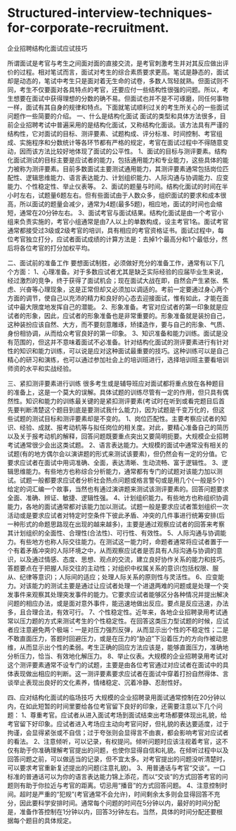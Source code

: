 # Structured-interview-techniques-for-corporate-recruitment.
企业招聘结构化面试应试技巧

 所谓面试是考官与考生之间面对面的直接交流，是考官刺激考生并对其反应做出评价的过程。相对笔试而言，面试对考生的综合素质要求更高。笔试是静态的，面试却是动态的，笔试中考生只是面对着无生命的试卷，多数人驾轻就熟。但面试则不同，考生不仅要面对各具特点的考官，还要应付一些结构性很强的问题。所以，考生想要在面试中获得理想的分数的确不易。但面试也并不是不可琢磨，同任何事物一样，面试有其自身的规律和特点。下面就笔试顺利过关的考生所关心的一些面试问题作一些简要的介绍。
 一、什么是结构化面试
面试的类型和具体方法很多，目前企业招聘考试中普遍采用的是结构化面试，又称结构化面谈。该方法具有严谨的结构性，它对面试的目标、测评要素、试题构成、评分标准、时间控制、考官组成、实施程序和分数统计等各环节都有严格的规定，考官在面试过程中不得随意变动，因而该方法比较好地体现了面试的公平性。
 1、面试的目标与测评要素。结构化面试测试的目标主要是应试者的能力，包括通用能力和专业能力，这些具体的能力被称为测评要素。目前多数面试主要测试通用能力，其测评要素通常包括岗位匹配性、逻辑思维能力、语言表达能力、计划组织能力、人际沟通与协调能力、应变能力、个性稳定性、举止仪表等。
 2、面试的题量与时间。结构化面试的时间在半小时左右，试题量6题左右。但有些面试由于人数众多，组织面试的要求和成本很高，所以面试的题量会减少，通常为4题(最多5题)，相应地，面试的时间也会缩短，通常在20分钟左右。
 3、面试考官与面试结果。结构化面试是由一个考官小组来负责实施的，考官小组通常是由7人以上的单数构成，设主考官1名。面试考官通常都接受过3级或2级考官的培训，具有相应的考官资格证书。面试过程中，每位考官独立打分，应试者面试成绩的计算方法是：去掉1个最高分和1个最低分，然后将各位考官的打分加权平均。

 二、面试前的准备工作
要想面试制胜，必须做好充分的准备工作，通常有以下几个方面：
 1、心理准备。对于多数应试者尤其是缺乏实际经验的应届毕业生来说，经过激烈的竞争，终于获得了面试机会；现在面试大战在即，自然会产生紧张、焦虑、兴奋等心理现象，这是正常但却又必须加以调适的。考前一定要通过身心两个方面的调节，使自己以充沛的精力和良好的心态去迎接面试，惟有如此，才能在面试中最大限度地发挥自己的潜能。
 2、形象准备。考官对应试者的第一印象就是应试者的形象，因此，应试者的形象准备也是非常重要的。形象准备就是装扮自己，这种装扮应该自然、大方，而不要刻意雕琢，矫揉造作，要与自己的形象、气质、身份相协调，从而给众考官良好的第一印象。
 3、知识准备和能力训练。面试是没有范围的，但这并不意味着面试不必准备。针对结构化面试的测评要素进行有针对性的知识和能力训练，可以说是应对这种面试最重要的技巧。这种训练可以是自己精心的研习和演练，也可以通过参加社会上的培训班进行，选择培训班主要看培训师资的水平和实战经验。

三、紧扣测评要素进行训练
很多考生或是辅导班应对面试都将重点放在各种题目的准备上，这是一个莫大的误解。具体试题的训练尽管有一定的作用，但只具有偶然性。知识和能力的训练最关键的是紧扣测评要素(考试时在听到或看完题目后首先要判断清楚这个题目到底是要测试我什么能力)，因为试题是千变万化的，但这些试题的测试目标和测评要素却是不变的。
 1、岗位匹配性。主要考察应试者的知识、经验、成就、报考动机等与拟任岗位的相关度。对此，要精心准备自己的简历以及关于报考动机的解释，回答问题既要重点突出又要简明扼要。大规模企业招聘考试通常很少会出这类试题。
 2、语言表达能力。大规模的面试中通常没有相关的试题(有的地方偶尔会以演讲题的形式来测试该要素)，但仍然会有一定的分值。它要求应试者在面试中用词准确、全面，表达清晰、生动流畅、富于逻辑性。
 3、逻辑思维能力。有些地方也称综合分析能力，通常都有专门的试题对该能力加以测试。试题一般都要求应试者分析社会热点问题或格言警句或是用几个(一般是5个)给定的词汇编一个故事，当然也有通过演讲题来测试该测评要素的。回答问题要求全面、准确、辨证、敏捷、逻辑性强。
 4、计划组织能力。有些地方也称组织协调能力，各地的面试通常都对该能力加以测试。试题一般是要求应试者策划组织一次活动或是要求应试者对特定时空条件下彼此矛盾、冲突的几件事进行统筹安排(后一种形式的命题思路现在出现的越来越多)，主要是通过观察应试者的回答来考察其计划组织的全面性、合理性(合法性)、可行性、有效性。
 5、人际沟通与协调能力。有些地方也称人际交往能力。在测试这一能力时，命题者通常将应试者置于一个有着矛盾冲突的人际环境之中，从而观察应试者是否具有人际沟通与协调的意识，以及通过情感、态度、思想、观点的交流，建立良好协作关系的能力和技巧。答题要点在于把握人际交往的主动性；对组织中权属关系的意识(包括权限、服从、纪律等意识)；人际间的适应；处理人际关系的原则性与灵活性。
 6、应变能力。对该能力的测试主要是通过让应试者处理一个进退两难的问题或是处理一个突发事件来观察其处理突发事件的能力。它要求应试者能够区分各种情况并提出解决问题的相应办法，或是面对意外事件，能迅速地做出反应。要点是反应迅速，办法多，且合理合法，有效可行。
 7、个性稳定性。近年来，各地企业招聘录用考试通常以压力题的方式来测试考生的个性稳定性。在回答这类压力型试题的时候，应试者应注意避免两个极端：一是对压力强烈反弹，从而显示出个性的不稳定性；二是不敢直面压力，答题时回避压力，或是在压力的“胁迫”下沿着压力的方向作被动思维，从而显示出个性的柔弱。考生正确的回应方法应该是，能够直面压力，准确地分析压力，恰当、有效地化解压力。
 8、举止仪表。大规模的企业招聘录用考试对这个测评要素通常不设专门的试题，主要是由各位考官通过对应试者在面试中的具体表现做出相应的判断。这一测评要素要求应试者在面试中穿着打扮自然得体、言谈举止表现出良好的文化素养，情绪稳定、沉着冷静、忍耐性好。

四、应对结构化面试的临场技巧
大规模的企业招聘录用面试通常控制在20分钟以内，在如此短暂的时间里要给各位考官留下良好的印象，还需要注意以下几个问题：
 1、尊重考官。应试者从进入面试考场到面试结束出考场都要体现出礼貌，给考官留下好印象。应试者进入考场应主动向考官问好，但礼貌的表达要适度，过于拘谨，会显得紧张或不自信；过于夸张则会显得言不由衷，都会影响考官对应试者的看法。
 2、注意倾听，可以记录，有权提问。倾听问题时应该注视着考官，这不仅有助于你准确理解考官提出的问题，也使你显得自信和礼貌。在倾听过程中以及回答问题之前，可以做适当的记录，但不宜太多。对考官提出的问题没听清楚时，可以要求考官重新复述提出的问题(注意礼貌)。
 3、用普通话与考官“交谈”。一口标准的普通话可以为你的语言表达能力锦上添花，而以“交谈”的方式回答考官的问题则有助于你拉近与考官的距离。切忌用“播音”的方式回答问题。
 4、注意控制时间。超时是严重的“犯规”(考官通常不会允许)，时间剩余太多则会显得回答不充分，因此要科学安排时间。通常每个问题的时间在5分钟以内，最好的时间分配是，准备作答控制在1分钟以内，回答3分钟左右。当然，具体的时间分配还要根据每个题目的具体规定。
